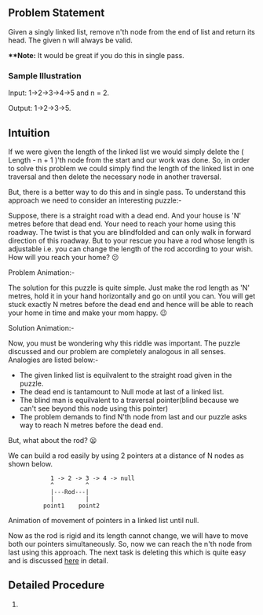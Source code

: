 ## Problem Statement

Given a singly linked list, remove n'th node from the end of list and return its head. The given n will always be valid.

__**Note:__ It would be great if you do this in single pass.

### Sample Illustration

Input: 1->2->3->4->5  and  n = 2.

Output: 1->2->3->5.

## Intuition

If we were given the length of the linked list we would simply delete the ( Length - n + 1 )'th node from the start and our work was done. 
So, in order to solve this problem we could simply find the length of the linked list in one traversal and then delete the necessary node 
in another traversal.

But, there is a better way to do this and in single pass. To understand this approach we need to consider an interesting puzzle:-

Suppose, there is a straight road with a dead end. And your house is 'N' metres before that dead end. Your need to reach your home using this roadway. The twist is that you are blindfolded and can only walk in forward direction of this roadway. But to your rescue 
you have a rod whose length is adjustable i.e. you can change the length of the rod according to your wish. 
How will you reach your home? :confused:


Problem Animation:- 



The solution for this puzzle is quite simple. Just make the rod length as 'N' metres, hold it in your hand horizontally and go on until you can. You will get stuck exactly N metres before the dead end and hence will be able to reach your home in time and make your mom happy. :wink:

Solution Animation:-

Now, you must be wondering why this riddle was important. The puzzle discussed and our problem are completely analogous in all senses. 
Analogies are listed below:-

- The given linked list is equilvalent to the straight road given in the puzzle.
- The dead end is tantamount to Null mode at last of a linked list.
- The blind man is equilvalent to a traversal pointer(blind because we can't see beyond this node using this pointer)
- The problem demands to find N'th node from last and our puzzle asks way to reach N metres before the dead end.

But, what about the rod? :frowning:

We can build a rod easily by using 2 pointers at a distance of N nodes as shown below.

                1 -> 2 -> 3 -> 4 -> null
                ^         ^
                |---Rod---|
                |         |
              point1    point2
              
Animation of movement of pointers in a linked list until null.

Now as the rod is rigid and its length cannot change, we will have to move both our pointers simultaneously. 
So, now we can reach the n'th node from last using this approach. The next task is deleting this which is quite easy and is 
discussed [here](https://github.com/RohitJain1103/Problem-Solving/blob/master/Linked%20Lists/Delete%20Node%20in%20Linked%20list.md) in detail.

## Detailed Procedure

1. 
